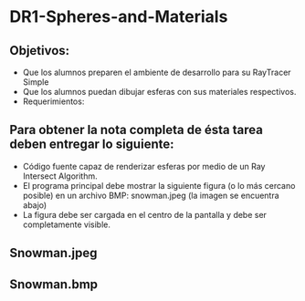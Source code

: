 # DR1-Spheres-and-Materials

## Objetivos:
* Que los alumnos preparen el ambiente de desarrollo para su RayTracer Simple
* Que los alumnos puedan dibujar esferas con sus materiales respectivos.
* Requerimientos:

## Para obtener la nota completa de ésta tarea deben entregar lo siguiente:
* Código fuente capaz de renderizar esferas por medio de un Ray Intersect Algorithm.
* El programa principal debe mostrar la siguiente figura (o lo más cercano posible) en un archivo BMP: snowman.jpeg (la imagen se encuentra abajo)
* La figura debe ser cargada en el centro de la pantalla y debe ser completamente visible.

## Snowman.jpeg


## Snowman.bmp
